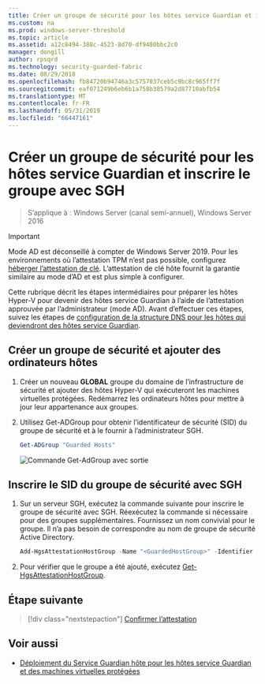 ```yaml
---
title: Créer un groupe de sécurité pour les hôtes service Guardian et inscrire le groupe avec SGH
ms.custom: na
ms.prod: windows-server-threshold
ms.topic: article
ms.assetid: a12c8494-388c-4523-8d70-df9400bbc2c0
manager: dongill
author: rpsqrd
ms.technology: security-guarded-fabric
ms.date: 08/29/2018
ms.openlocfilehash: fb84720b94746a3c5757037ceb5c9bc8c965ff7f
ms.sourcegitcommit: eaf071249b6eb6b1a758b38579a2d87710abfb54
ms.translationtype: MT
ms.contentlocale: fr-FR
ms.lasthandoff: 05/31/2019
ms.locfileid: "66447161"
---
```

# <a name="create-a-security-group-for-guarded-hosts-and-register-the-group-with-hgs"></a>Créer un groupe de sécurité pour les hôtes service Guardian et inscrire le groupe avec SGH

>S’applique à : Windows Server (canal semi-annuel), Windows Server 2016

>[!IMPORTANT]
>Mode AD est déconseillé à compter de Windows Server 2019. Pour les environnements où l’attestation TPM n’est pas possible, configurez [héberger l’attestation de clé](guarded-fabric-initialize-hgs-key-mode.md). L’attestation de clé hôte fournit la garantie similaire au mode d’AD et est plus simple à configurer. 


Cette rubrique décrit les étapes intermédiaires pour préparer les hôtes Hyper-V pour devenir des hôtes service Guardian à l’aide de l’attestation approuvée par l’administrateur (mode AD). Avant d’effectuer ces étapes, suivez les étapes de [configuration de la structure DNS pour les hôtes qui deviendront des hôtes service Guardian](guarded-fabric-configuring-fabric-dns-ad.md).


## <a name="create-a-security-group-and-add-hosts"></a>Créer un groupe de sécurité et ajouter des ordinateurs hôtes

1. Créer un nouveau **GLOBAL** groupe du domaine de l’infrastructure de sécurité et ajouter des hôtes Hyper-V qui exécuteront les machines virtuelles protégées. Redémarrez les ordinateurs hôtes pour mettre à jour leur appartenance aux groupes.

2. Utilisez Get-ADGroup pour obtenir l’identificateur de sécurité (SID) du groupe de sécurité et à le fournir à l’administrateur SGH. 

    ```powershell
    Get-ADGroup "Guarded Hosts"
    ```

    ![Commande Get-AdGroup avec sortie](../media/Guarded-Fabric-Shielded-VM/guarded-host-get-adgroup.png)

## <a name="register-the-sid-of-the-security-group-with-hgs"></a>Inscrire le SID du groupe de sécurité avec SGH  

1. Sur un serveur SGH, exécutez la commande suivante pour inscrire le groupe de sécurité avec SGH. 
   Réexécutez la commande si nécessaire pour des groupes supplémentaires. 
   Fournissez un nom convivial pour le groupe. 
   Il n’a pas besoin de correspondre au nom de groupe de sécurité Active Directory. 

   ```powershell
   Add-HgsAttestationHostGroup -Name "<GuardedHostGroup>" -Identifier "<SID>"
   ```

2. Pour vérifier que le groupe a été ajouté, exécutez [Get-HgsAttestationHostGroup](https://technet.microsoft.com/library/mt652172.aspx). 

## <a name="next-step"></a>Étape suivante

> [!div class="nextstepaction"]
> [Confirmer l’attestation](guarded-fabric-confirm-hosts-can-attest-successfully.md)


## <a name="see-also"></a>Voir aussi

- [Déploiement du Service Guardian hôte pour les hôtes service Guardian et des machines virtuelles protégées](guarded-fabric-deploying-hgs-overview.md)
